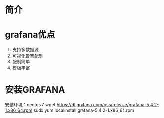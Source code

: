 # 简介
# grafana优点
1. 支持多数据源
2. 可视化告警配制
3. 配制简单
4. 模板丰富
# 安装GRAFANA

安装环境：centos 7
wget https://dl.grafana.com/oss/release/grafana-5.4.2-1.x86_64.rpm
sudo yum localinstall grafana-5.4.2-1.x86_64.rpm
